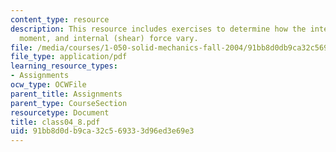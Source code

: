 ```yaml
---
content_type: resource
description: This resource includes exercises to determine how the internal (bending)
  moment, and internal (shear) force vary.
file: /media/courses/1-050-solid-mechanics-fall-2004/91bb8d0db9ca32c569333d96ed3e69e3_class04_8.pdf
file_type: application/pdf
learning_resource_types:
- Assignments
ocw_type: OCWFile
parent_title: Assignments
parent_type: CourseSection
resourcetype: Document
title: class04_8.pdf
uid: 91bb8d0d-b9ca-32c5-6933-3d96ed3e69e3
---
```

